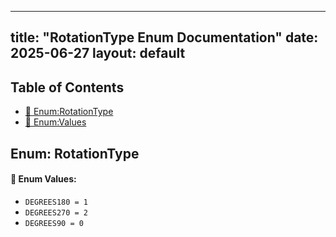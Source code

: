 <!-- Formatted by A³BS formatter.py -->
<!-- Generated by A³BS document.py -->
---
title: "RotationType Enum Documentation"
date: 2025-06-27
layout: default
---

## Table of Contents
- [🔧 Enum:RotationType](#enum-rotationtype)
- [🔧 Enum:Values](#enum-values)
## Enum: RotationType
#### 📝 Enum Values:
<a name="enum-values"></a>
  - `DEGREES180 = 1`
  - `DEGREES270 = 2`
  - `DEGREES90 = 0`